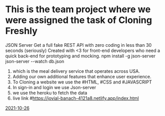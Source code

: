 
# This is the team project where we were assigned the task of Cloning Freshly

  JSON Server
Get a full fake REST API with zero coding in less than 30 seconds (seriously)
Created with <3 for front-end developers who need a quick back-end for prototyping and mocking.
npm install -g json-server
json-server --watch db.json

1. which is the meal delivery service that operates across USA.
2. Adding our own additional features that enhance user experience.  
3. To Cloning a website we use the #HTML, #CSS and #JAVASCRIPT 
4. In sign-in and login we use Json-server 
5. we use the heroku to fetch the data 
6. live link #https://jovial-banach-4121a8.netlify.app/index.html

[2021-10-26](https://user-images.githubusercontent.com/75352182/146010781-2220b421-adf1-4ed8-b135-897f1cf4f5a7.png)

